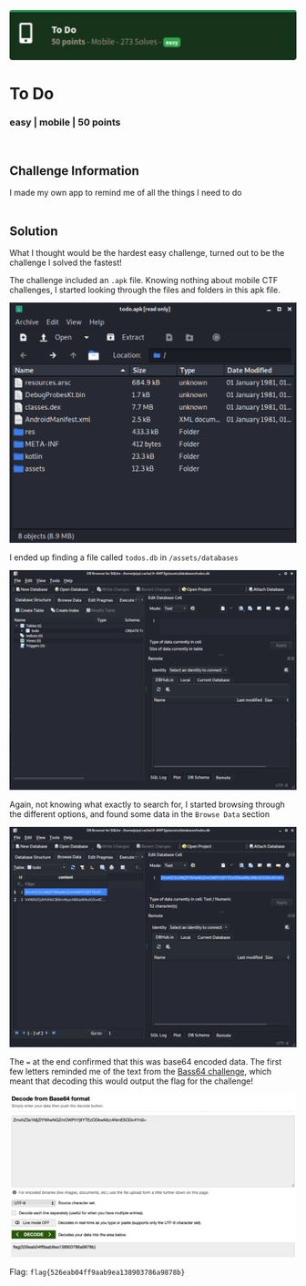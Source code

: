 ![](images/9-header.png)

# To Do
### easy | mobile | 50 points  
<br/>

## Challenge Information
I made my own app to remind me of all the things I need to do
<br/><br />

## Solution
What I thought would be the hardest easy challenge, turned out to be the challenge I solved the fastest!

The challenge included an `.apk` file. Knowing nothing about mobile CTF challenges, I started looking through the files and folders in this apk file.

![](images/9-files.png)

I ended up finding a file called `todos.db` in `/assets/databases`

![](images/9-db.png)

Again, not knowing what exactly to search for, I started browsing through the different options, and found some data in the `Browse Data` section

![](images/9-flag.png)

The `=` at the end confirmed that this was base64 encoded data. The first few letters reminded me of the text from the [Bass64 challenge](4-Bass64.md), which meant that decoding this would output the flag for the challenge!

![](images/9-decode.png)

Flag: `flag{526eab04ff9aab9ea138903786a9878b}`